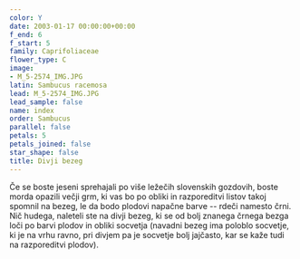 ```yaml
---
color: Y
date: 2003-01-17 00:00:00+00:00
f_end: 6
f_start: 5
family: Caprifoliaceae
flower_type: C
image:
- M_5-2574_IMG.JPG
latin: Sambucus racemosa
lead: M_5-2574_IMG.JPG
lead_sample: false
name: index
order: Sambucus
parallel: false
petals: 5
petals_joined: false
star_shape: false
title: Divji bezeg
---
```

Če se boste jeseni sprehajali po više ležečih slovenskih gozdovih, boste morda opazili večji grm, ki vas bo po obliki in razporeditvi listov takoj spomnil na bezeg, le da bodo plodovi napačne barve -- rdeči namesto črni. Nič hudega, naleteli ste na divji bezeg, ki se od bolj znanega črnega bezga loči po barvi plodov in obliki socvetja (navadni bezeg ima poloblo socvetje, ki je na vrhu ravno, pri divjem pa je socvetje bolj jajčasto, kar se kaže tudi na razporeditvi plodov).
